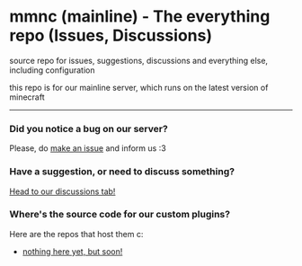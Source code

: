 # mmnc (mainline) - The everything repo (Issues, Discussions)
source repo for issues, suggestions, discussions and everything else, including configuration

this repo is for our mainline server, which runs on the latest version of minecraft

---

### Did you notice a bug on our server?
Please, do [make an issue](https://github.com/meowmeownyacraft/mmnc/issues/new/choose) and inform us :3

### Have a suggestion, or need to discuss something?
[Head to our discussions tab!](https://github.com/orgs/meowmeownyacraft/discussions/)

### Where's the source code for our custom plugins?
Here are the repos that host them c:

- [nothing here yet, but soon!](https://www.youtube.com/watch?v=dQw4w9WgXcQ)
